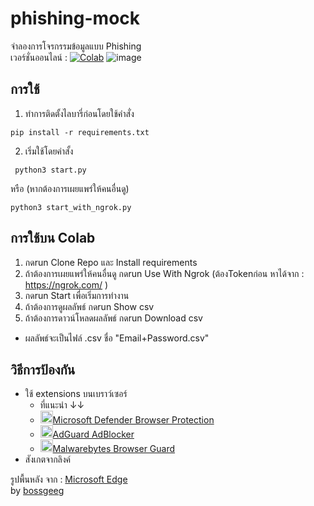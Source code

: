 # phishing-mock
จำลองการโจรกรรมข้อมูลแบบ Phishing <br>
เวอร์ชั่นออนไลน์ : [![Colab](https://colab.research.google.com/assets/colab-badge.svg)](https://colab.research.google.com/github/BoszGTec/phishing-mock/blob/main/gcolab/BoszGTec_phishing_mock.ipynb)
![image](https://user-images.githubusercontent.com/95701554/149658385-dbdf95e6-d3d3-4552-9fa5-dc41ab66072c.png)
## การใช้
1. ทำการติดตั้งไลบารี่ก่อนโดยใช้คำสั่ง
 ```
 pip install -r requirements.txt
 ```
 2. เริ่มใช้โดยคำสั้ง
  ```
   python3 start.py
  ```
  หรือ (หากต้องการเผยแพร่ให้คนอื่นดู)
  ```
  python3 start_with_ngrok.py
  ```
## การใช้บน Colab
1. กดrun Clone Repo และ Install requirements
2. ถ้าต้องการเผยแพร่ให้คนอื่นดู กดrun Use With Ngrok (ต้องTokenก่อน หาได้จาก : https://ngrok.com/ )
3. กดrun Start เพื่อเริ่มการทำงาน
4. ถ้าต้องการดูผลลัพธ์ กดrun  Show csv
5. ถ้าต้องการดาวน์โหลดผลลัพธ์ กดrun  Download csv
* ผลลัพธ์จะเป็นไฟล์ .csv ชื่อ "Email+Password.csv"

## วิธีการป้องกัน 
+ ใช้ extensions บนเบราว์เซอร์
  + ที่แนะนำ ↓↓
  + [<img height="20px" src="https://upload.wikimedia.org/wikipedia/commons/thumb/5/50/Windows_Defender_logo.svg/800px-Windows_Defender_logo.svg.png" />Microsoft Defender Browser Protection](https://chrome.google.com/webstore/detail/microsoft-defender-browse/bkbeeeffjjeopflfhgeknacdieedcoml)
  + [<img height="20px" src="https://upload.wikimedia.org/wikipedia/commons/thumb/4/4c/AdGuard.svg/800px-AdGuard.svg.png" />AdGuard AdBlocker](https://chrome.google.com/webstore/detail/adguard-adblocker/bgnkhhnnamicmpeenaelnjfhikgbkllg)
  + [<img height="20px" src="https://upload.wikimedia.org/wikipedia/commons/thumb/2/27/Malwarebytes_Logo_%282016%29.svg/220px-Malwarebytes_Logo_%282016%29.svg.png" />Malwarebytes Browser Guard](https://chrome.google.com/webstore/detail/malwarebytes-browser-guar/ihcjicgdanjaechkgeegckofjjedodee)
+ สังเกตจากลิงค์

รูปพื้นหลัง จาก : [Microsoft Edge](https://img-prod-cms-rt-microsoft-com.akamaized.net/cms/api/am/imageFileData/RE4wtd6?ver=364f) <br>
by [bossgeeg](mailto:bossgeeg123456@gmail.com)
